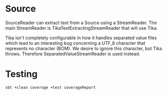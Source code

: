# Source

SourceReader can extract text from a Source using a StreamReader.
The main StreamReader is TikaTextExtractingStreamReader that will use Tika.

Tika isn't completely configurable in how it handles separated value files
which lead to an interesting bug concerning a UTF_8 character that represents
no character (BOM).  We desire to ignore this character, but Tika throws.
Therefore SeparatedValueStreamReader is used instead.

# Testing
`sbt +clean coverage +test coverageReport`
